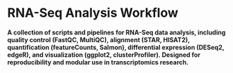 # RNA-Seq Analysis Workflow
**A collection of scripts and pipelines for RNA-Seq data analysis, including quality control (FastQC, MultiQC), alignment (STAR, HISAT2), quantification (featureCounts, Salmon), differential expression (DESeq2, edgeR), and visualization (ggplot2, clusterProfiler). Designed for reproducibility and modular use in transcriptomics research.**
